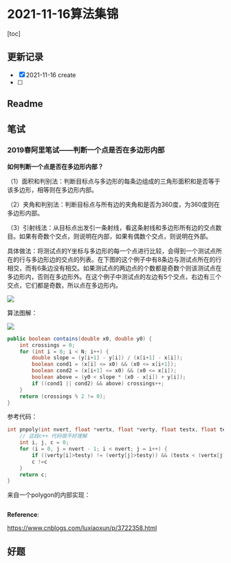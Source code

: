 # 2021-11-16算法集锦

[toc]

## 更新记录

- [x] 2021-11-16 create
- [ ] 

## Readme

## 笔试

### 2019春阿里笔试——判断一个点是否在多边形内部

**如何判断一个点是否在多边形内部？**

（1）面积和判别法：判断目标点与多边形的每条边组成的三角形面积和是否等于该多边形，相等则在多边形内部。

（2）夹角和判别法：判断目标点与所有边的夹角和是否为360度，为360度则在多边形内部。

（3）引射线法：从目标点出发引一条射线，看这条射线和多边形所有边的交点数目。如果有奇数个交点，则说明在内部，如果有偶数个交点，则说明在外部。

具体做法：将测试点的Y坐标与多边形的每一个点进行比较，会得到一个测试点所在的行与多边形边的交点的列表。在下图的这个例子中有8条边与测试点所在的行相交，而有6条边没有相交。如果测试点的两边点的个数都是奇数个则该测试点在多边形内，否则在多边形外。在这个例子中测试点的左边有5个交点，右边有三个交点，它们都是奇数，所以点在多边形内。

![](https://gitee.com/yuancf1024/images-picgo/raw/master/img/112137381678569.gif)

算法图解：

![](https://gitee.com/yuancf1024/images-picgo/raw/master/img/061456221234057.jpg)

```java
public boolean contains(double x0, double y0) {
    int crossings = 0;
    for (int i = 0; i < N; i++) {
        double slope = (y[i+1] - y[i]) / (x[i+1] - x[i]);
        boolean cond1 = (x[i] <= x0) && (x0 <= x[i+1]);
        boolean cond2 = (x[i+1] <= x0) && (x0 <= x[i]);
        boolean above = (y0 < slope * (x0 - x[i]) + y[i]);
        if ((cond1 || cond2) && above) crossings++;
    }
    return (crossings % 2 != 0);
}
```

参考代码：

```c++
int pnpoly(int nvert, float *vertx, float *verty, float testx, float testy) {
    // 这段c++ 代码很不好理解
    int i, j, c = 0;
    for (i = 0, j = nvert - 1; i < nvert; j = i++) {
        if ((verty[i]>testy) != (verty[j]>testy)) && (testx < (vertx[j] - vertx[i]) * (testy - verty[i]) / (verty[j] - verty[i]) + vertx[i])
        c !=c
    }
    return c;
}
```

来自一个polygon的内部实现：

```java

```



**Reference**:

https://www.cnblogs.com/luxiaoxun/p/3722358.html


## 好题

